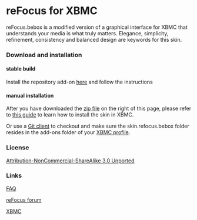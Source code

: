 reFocus for XBMC
============

reFocus.bebox is a modified version of a graphical interface for XBMC that understands your media is what truly matters. Elegance, simplicity, refinement, consistency and balanced design are keywords for this skin.

### Download and installation

#### stable build
Install the repository add-on [here](https://github.com/jeroenpardon/xbmc.repo.jeroen/releases
) and follow the instructions

#### manual installation
After you have downloaded the [zip file](https://github.com/jeroenpardon/skin.refocus.bebox/archive/master.zip) on the right of this page, please refer to [this guide](http://wiki.xbmc.org/index.php?title=HOW-TO:Install_an_Add-on_from_a_zip_file) to learn how to install the skin in XBMC.

Or use a [Git client](http://git-scm.com/downloads/guis) to checkout and make sure the skin.refocus.bebox folder resides in the add-ons folder of your [XBMC profile](http://wiki.xbmc.org/index.php?title=Profile_Directory).

### License
[Attribution-NonCommercial-ShareAlike 3.0 Unported](http://creativecommons.org/licenses/by-nc-sa/3.0/)

### Links
[FAQ](https://github.com/jeroenpardon/skin.refocus.bebox/wiki)

[reFocus forum](http://forum.xbmc.org/forumdisplay.php?fid=72)

[XBMC](http://www.xbmc.org/)
